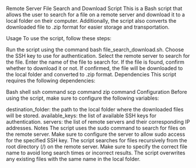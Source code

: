 Remote Server File Search and Download Script
This is a Bash script that allows the user to search for a file on a remote server and download it to a local folder on their computer. Additionally, the script also converts the downloaded file to .zip format for easier storage and transportation.

Usage
To use the script, follow these steps:

Run the script using the command bash file_search_download.sh.
Choose the SSH key to use for authentication.
Select the remote server to search for the file.
Enter the name of the file to search for.
If the file is found, confirm whether to download it or not.
If confirmed, the file will be downloaded to the local folder and converted to .zip format.
Dependencies
This script requires the following dependencies:

Bash shell
ssh command
scp command
zip command
Configuration
Before using the script, make sure to configure the following variables:

destination_folder: the path to the local folder where the downloaded files will be stored.
available_keys: the list of available SSH keys for authentication.
servers: the list of remote servers and their corresponding IP addresses.
Notes
The script uses the sudo command to search for files on the remote server. Make sure to configure the server to allow sudo access for the specified SSH key.
The script searches for files recursively from the root directory (/) on the remote server. Make sure to specify the correct file name to avoid long search times or incorrect results.
The script overwrites any existing files with the same name in the local folder.

